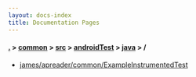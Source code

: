 ```yaml
---
layout: docs-index
title: Documentation Pages
---
```

#### [.](./../../../../index) > [common](./../../../index) > [src](./../../index) > [androidTest](./../index) > [java](./index) > **/**

- [james/apreader/common/ExampleInstrumentedTest](james/apreader/common/ExampleInstrumentedTest)
